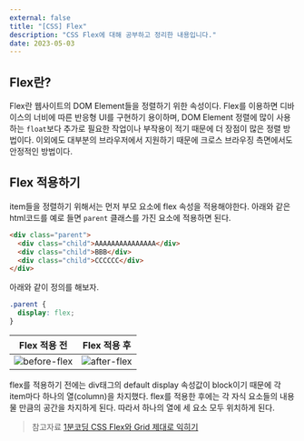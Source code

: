 ```yaml
---
external: false
title: "[CSS] Flex"
description: "CSS Flex에 대해 공부하고 정리한 내용입니다."
date: 2023-05-03
---
```


## Flex란?

Flex란 웹사이트의 DOM Element들을 정렬하기 위한 속성이다. Flex를 이용하면 디바이스의 너비에 따른 반응형 UI를 구현하기 용이하며, DOM Element 정렬에 많이 사용하는 `float`보다 추가로 필요한 작업이나 부작용이 적기 때문에 더 장점이 많은 정렬 방법이다. 이외에도 대부분의 브라우저에서 지원하기 때문에 크로스 브라우징 측면에서도 안정적인 방법이다.

## Flex 적용하기

item들을 정렬하기 위해서는 먼저 부모 요소에 flex 속성을 적용해야한다. 아래와 같은 html코드를 예로 들면 `parent` 클래스를 가진 요소에 적용하면 된다.

```html
<div class="parent">
  <div class="child">AAAAAAAAAAAAAAA</div>
  <div class="child">BBB</div>
  <div class="child">CCCCCC</div>
</div>
```

아래와 같이 정의를 해보자.

```css
.parent {
  display: flex;
}
```

|                 Flex 적용 전                 |                Flex 적용 후                |
| :------------------------------------------: | :----------------------------------------: |
| ![before-flex](/images/tech/before-flex.png) | ![after-flex](/images/tech/after-flex.png) |

flex를 적용하기 전에는 div태그의 default display 속성값이 block이기 때문에 각 item마다 하나의 열(column)을 차지했다. flex를 적용한 후에는 각 자식 요소들의 내용물 만큼의 공간을 차지하게 된다. 따라서 하나의 열에 세 요소 모두 위치하게 된다.

> 참고자료
> [1분코딩 CSS Flex와 Grid 제대로 익히기](https://www.inflearn.com/course/css-flex-grid-%EC%A0%9C%EB%8C%80%EB%A1%9C-%EC%9D%B5%ED%9E%88%EA%B8%B0/dashboard)
